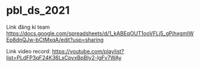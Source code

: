# pbl_ds_2021

Link đăng kí team https://docs.google.com/spreadsheets/d/1_kABEqOUT1ooVFLj5_gPihxgmIWEp8dnQJw-bCtMxqA/edit?usp=sharing

Link video record: https://youtube.com/playlist?list=PLdFP3qF24K36LxCpvxBpBIy2-lgFv7WAy
